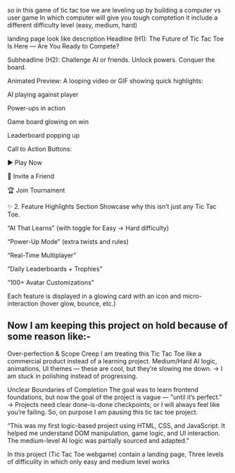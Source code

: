 so in this game of tic tac toe we are leveling up by building a computer vs user game In which computer will give you tough comptetion 
it include a different difficulty level (easy, medium, hard)

landing page look like description 
Headline (H1):
The Future of Tic Tac Toe Is Here — Are You Ready to Compete?

Subheadline (H2):
Challenge AI or friends. Unlock powers. Conquer the board.

Animated Preview:
A looping video or GIF showing quick highlights:

AI playing against player

Power-ups in action

Game board glowing on win

Leaderboard popping up

Call to Action Buttons:

▶️ Play Now

🤝 Invite a Friend

🏆 Join Tournament

✨ 2. Feature Highlights Section
Showcase why this isn’t just any Tic Tac Toe.

“AI That Learns” (with toggle for Easy → Hard difficulty)

“Power-Up Mode” (extra twists and rules)

“Real-Time Multiplayer”

“Daily Leaderboards + Trophies”

“100+ Avatar Customizations”

Each feature is displayed in a glowing card with an icon and micro-interaction (hover glow, bounce, etc.)

## Now I am keeping this project on hold because of some reason like:-
Over-perfection & Scope Creep
I am treating this Tic Tac Toe like a commercial product instead of a learning project. Medium/Hard AI logic, animations, UI themes — these are cool, but they’re slowing me down.
→ I am stuck in polishing instead of progressing.

Unclear Boundaries of Completion
The goal was to learn frontend foundations, but now the goal of the project is vague — "until it’s perfect."
→ Projects need clear done-is-done checkpoints, or I will always feel like you’re failing.
So, on purpose I am pausing this tic tac toe project.

“This was my first logic-based project using HTML, CSS, and JavaScript. It helped me understand DOM manipulation, game logic, and UI interaction. The medium-level AI logic was partially sourced and adapted.”

In this project (Tic Tac Toe webgame) contain a landing page, Three levels of difficulity in which only easy and medium level works